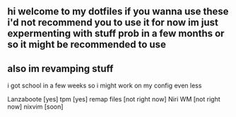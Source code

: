 ## hi welcome to my dotfiles if you wanna use these i'd not recommend you to use it for now im just expermenting with stuff prob in a few months or so it might be recommended to use
## also im revamping stuff
i got school in a few weeks so i might work on my config even less

Lanzaboote [yes]
tpm [yes]
remap files [not right now]
Niri WM [not right now] 
nixvim [soon]

